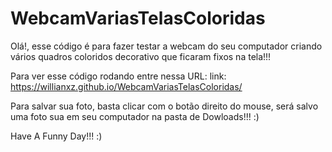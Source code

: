 # WebcamVariasTelasColoridas

Olá!, esse código é para fazer testar a webcam do seu computador criando vários quadros coloridos decorativo que ficaram fixos na tela!!!

Para ver esse código rodando entre nessa URL: link: https://willianxz.github.io/WebcamVariasTelasColoridas/

Para salvar sua foto, basta clicar com o botão direito do mouse, será salvo uma foto sua em seu computador na pasta de Dowloads!!! :)

Have A Funny Day!!! :)
